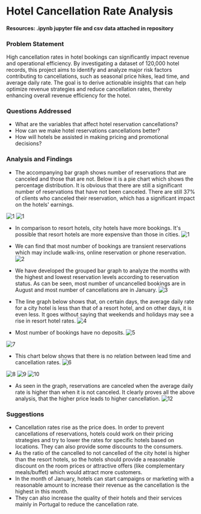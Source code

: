 # Hotel Cancellation Rate Analysis

#### Resources: .ipynb jupyter file and csv data attached in  repository
### Problem Statement

High cancellation rates in hotel bookings can significantly impact revenue and operational efficiency. By investigating a dataset of 120,000 hotel records, this project aims to identify and analyze major risk factors contributing to cancellations, such as seasonal price hikes, lead time, and average daily rate. The goal is to derive actionable insights that can help optimize revenue strategies and reduce cancellation rates, thereby enhancing overall revenue efficiency for the hotel.


### Questions Addressed 

-  What are the variables that affect hotel reservation cancellations?
- How can we make hotel reservations cancellations better?
- How will hotels be assisted in making pricing and promotional decisions?

###  Analysis and Findings

- The accompanying bar graph shows number of reservations that are canceled and those that are not. Below it is a pie chart which shows the percentage distribution. It is obvious that there are still a significant number of reservations that have not been canceled. There are still 37% of clients who canceled their reservation, which has a significant impact on the hotels' earnings.

![1](https://github.com/user-attachments/assets/ff87cb69-0144-4419-bcf7-929cf81425e5)
![1](https://github.com/user-attachments/assets/45b42f82-590e-470a-a6e8-7fcb8aea5168)

- In comparison to resort hotels, city hotels have more bookings. It's possible that resort hotels are more expensive than those in cities.
![1](https://github.com/user-attachments/assets/5fdcae0e-ee03-4bea-b765-ae481b118ef1)

- We can find that most number of bookings are transient reservations which may include walk-ins, online reservation or phone reservation.
![2](https://github.com/user-attachments/assets/2718d5c4-00ec-428a-a637-29225238dce4)

- We have developed the grouped bar graph to analyze the months with the highest and lowest reservation levels according to reservation status. As can be seen, most number of uncancelled bookings are in August and most number of cancellations are in January.
![3](https://github.com/user-attachments/assets/764917e9-98b6-4b0e-ba31-d44a78fc619c)

- The line graph below shows that, on certain days, the average daily rate for a city hotel is less than that of a resort hotel, and on other days, it is even less. It goes without saying that weekends and holidays may see a rise in resort hotel rates.
![4](https://github.com/user-attachments/assets/1c130507-b0c9-4ae9-ad7d-51a4189da62c)

- Most number of bookings have no deposits.
![5](https://github.com/user-attachments/assets/420efe1a-3924-4865-81f8-006f7282ad67)


![7](https://github.com/user-attachments/assets/3733a6bd-d1fa-4a81-94f5-d06cb85ca333)
- This chart below shows that there is no relation between lead time and cancellation rates.
![6](https://github.com/user-attachments/assets/a6753599-2136-4e8b-b719-5b2d8bd55ed3)

![8](https://github.com/user-attachments/assets/b33a8f82-8c6b-4d40-b02e-11ee04ac7129)
![9](https://github.com/user-attachments/assets/00c70355-9361-4add-bf41-43df102723ce)
![10](https://github.com/user-attachments/assets/c43feee0-fcff-41a7-8f95-50a7e6b93eed)

- As seen in the graph, reservations are canceled when the average daily rate is higher than when it is not canceled. It clearly proves all the above analysis, that the higher price leads to higher cancellation.
![12](https://github.com/user-attachments/assets/91be1722-02ba-46e4-a55f-f6071993474d)

###  Suggestions
- Cancellation rates rise as the price does. In order to prevent cancellations of reservations, hotels could work on their pricing strategies and try to lower the rates for specific hotels based on locations. They can also provide some discounts to the consumers.
- As the ratio of the cancelled to not cancelled of the city hotel is higher than the resort hotels, so the hotels should provide a reasonable discount on the room prices or attractive offers (like complementary meals/buffet) which would attract more customers.
- In the month of January, hotels can start campaigns or marketing with a reasonable amount to increase their revenue as the cancellation is the highest in this month.
- They can also increase the quality of their hotels and their services mainly in Portugal to reduce the cancellation rate.
